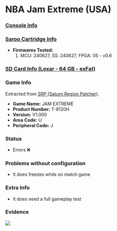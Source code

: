 # NBA Jam Extreme (USA)

### [Console Info](../../../../../Info/Consoles/VA13/README.md)

### [Saroo Cartridge Info](../../../../../Info/Cartridges/RetroGameParadiseStore/1.32F/README.md)

- <b>Firmwares Tested:</b>
  1. MCU: 240627, SS: 240627, FPGA: 05 - v0.6

### [SD Card Info (Lexar - 64 GB - exFat)](../../../../../Info/SdCards/Lexar/64GB/exfat/README.md)

### Game Info

Extracted from [SRP (Saturn Region Patcher)](https://segaxtreme.net/resources/saturn-region-patcher.81/download).

- <b>Game Name:</b> JAM EXTREME
- <b>Product Number:</b> T-8120H
- <b>Version:</b> V1.000
- <b>Area Code:</b> U
- <b>Peripheral Code:</b> J

### Status

- Errors :x:

### Problems without configuration

- It does freezes while on match game

### Extra Info

- It does need a full gameplay test

### Evidence

[![](https://img.youtube.com/vi/Ejw4K7LAySs/0.jpg)](https://www.youtube.com/watch?v=Ejw4K7LAySs)
